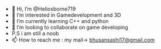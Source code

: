 - 👋 Hi, I’m @Heliosborne719
- 👀 I’m interested in Gamedevelopment and 3D
- 🌱 I’m currently learning C++ and python
- 💞️ I’m looking to collaborate on game developing
- P.S i am still a noob
- 📫 How to reach me : my mail-> bhusansashi17@gmail.com

<!---
Heliosborne719/Heliosborne719 is a ✨ special ✨ repository because its `README.md` (this file) appears on your GitHub profile.
You can click the Preview link to take a look at your changes.
--->
